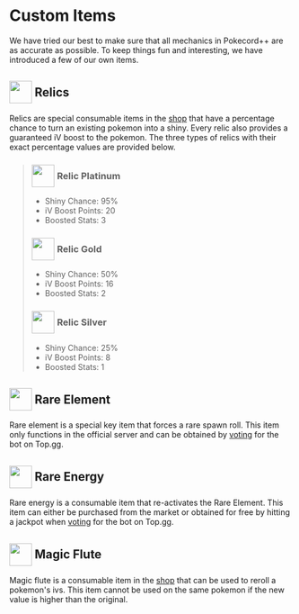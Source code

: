 # Custom Items

We have tried our best to make sure that all mechanics in Pokecord++ are as accurate as possible. To keep things fun and interesting, we have introduced a few of our own items.

## <div style="display: flex;align-items: center"><img src="https://cdn.discordapp.com/emojis/1275859656245252127.png" width="40" height="40" style="margin-right:5px">Relics</div>

Relics are special consumable items in the [shop](/commands/shop.md) that have a percentage chance to turn an existing pokemon into a shiny. Every relic also provides a guaranteed iV boost to the pokemon. The three types of relics with their exact percentage values
are provided below.

> ### <div style="display: flex;align-items: center"><img src="https://cdn.discordapp.com/emojis/1276958334452502619.png" width="40" height="40" style="margin-right:5px">Relic Platinum</div>
>
> - Shiny Chance: 95%
> - iV Boost Points: 20
> - Boosted Stats: 3
>
> ### <div style="display: flex;align-items: center"><img src="https://cdn.discordapp.com/emojis/1276958327351541843.png" width="40" height="40" style="margin-right:5px">Relic Gold</div>
>
> - Shiny Chance: 50%
> - iV Boost Points: 16
> - Boosted Stats: 2
>
> ### <div style="display: flex;align-items: center"><img src="https://cdn.discordapp.com/emojis/1276958341440209040.png" width="40" height="40" style="margin-right:5px">Relic Silver</div>
>
> - Shiny Chance: 25%
> - iV Boost Points: 8
> - Boosted Stats: 1

## <div style="display: flex;align-items: center"><img src="https://cdn.discordapp.com/emojis/1308415231298371584.png" width="40" height="40" style="margin-right:5px">Rare Element</div>

Rare element is a special key item that forces a rare spawn roll. This item only functions in the official server and can be obtained by [voting](/strategies/earning.md#voting) for the bot on Top.gg.

## <div style="display: flex;align-items: center"><img src="https://cdn.discordapp.com/emojis/1310086024118145055.png" width="40" height="40" style="margin-right:5px">Rare Energy</div>

Rare energy is a consumable item that re-activates the Rare Element. This item can either be purchased from the market or obtained for free by hitting a jackpot when [voting](/strategies/earning.md#voting) for the bot on Top.gg.

## <div style="display: flex;align-items: center"><img src="https://cdn.discordapp.com/emojis/1310098780787445862.png" width="40" height="40" style="margin-right:5px">Magic Flute</div>

Magic flute is a consumable item in the [shop](/commands/shop.md) that can be used to reroll a pokemon's ivs. This item cannot be used on the same pokemon if the new value is higher than the original.
